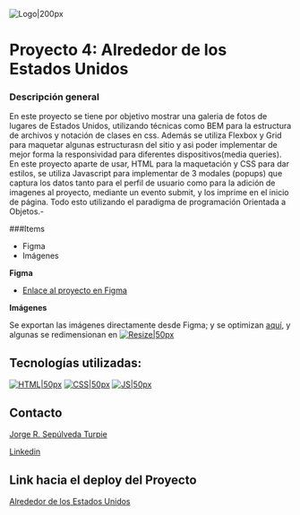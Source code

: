 [boot]: https://practicum.com/es-chl/?utm_source=google&utm_medium=cpc&utm_campaign=Inhouse_gl_CHL_Countrypage_Allprofs_ua_sem&utm_content=cid--17886646002_gid--140093796912_network--g_placement--_dvc--c_tid--kwd-336980067113_mt--e_creative--613596251902&utm_term=practicum&gclid=CjwKCAiAuaKfBhBtEiwAht6H71-yex0PuhZNdSwCEDfVgSLOKQkRNwzVusF0pMyS7_yhqBEofsxTyBoCfOUQAvD_BwE
[bem]: https://animaticss.com/articulo/que-es-bem-css/
[html]: https://developer.mozilla.org/es/docs/Web/HTML
[css]: https://developer.mozilla.org/es/docs/Web/CSS
[JS]: https://developer.mozilla.org/es/docs/Web/JavaScript
[linkpage]: https://pasculi.github.io/web_project_4_esp/
[github]: https://github.com/Pasculi
[linkedin]: https://www.linkedin.com/in/jsepulvedaturpie/
[Resize]: https://www.iloveimg.com/es/redimensionar-imagen#resize-options,pixels


![Logo|200px](./asset/images/Logoperfil.PNG)

# Proyecto 4: Alrededor de los Estados Unidos

### Descripción general

En este proyecto se tiene por objetivo mostrar una galeria de fotos de lugares de Estados Unidos, utilizando técnicas como BEM para la estructura de archivos y notación de clases en css. Además se utiliza Flexbox y Grid para maquetar algunas estructurasn del sitio y asi poder implementar de mejor forma la responsividad para diferentes dispositivos(media queries). En este proyecto aparte de usar, HTML para la maquetación y CSS para dar estilos, se utiliza Javascript para implementar de 3 modales (popups) que captura los datos tanto para el perfil de usuario como para la adición de imagenes al proyecto, mediante un evento submit, y los imprime en el inicio de página. Todo esto utilizando el paradigma de programación Orientada a Objetos.-

###Items

* Figma
* Imágenes

**Figma**

* [Enlace al proyecto en Figma](https://www.figma.com/file/LDMgqWesKpQkIwhOfEBuTS/WEB%2C-Sprint-5%3A-Around-The-U.S.-%7C-desktop-%2B-mobile?node-id=0%3A1)

**Imágenes**

Se exportan las imágenes directamente desde Figma; y se optimizan [aquí](https://tinypng.com/), y algunas se redimensionan en [![Resize|50px](./asset/images/img.jpg)][Resize]


## Tecnologías utilizadas:

[![HTML|50px](./asset/images/html.png)][html]  [![CSS|50px](./asset/images/css.png)][css] [![JS|50px](./asset/images/js.png)][JS]

## Contacto

[Jorge R. Sepúlveda Turpie][github]

[Linkedin]

## Link hacia el deploy del Proyecto

[Alrededor de los Estados Unidos][linkpage]


